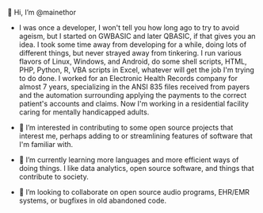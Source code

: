 👋 Hi, I’m @mainethor
- I was once a developer, I won't tell you how long ago to try to avoid ageism, but I started on GWBASIC and later QBASIC, if that gives you an idea. I took some time away from developing for a while, doing lots of different things, but never strayed away from tinkering. I run various flavors of Linux, Windows, and Android, do some shell scripts, HTML, PHP, Python, R, VBA scripts in Excel, whatever will get the job I'm trying to do done. I worked for an Electronic Health Records company for almost 7 years, specializing in the ANSI 835 files received from payers and the automation surrounding applying the payments to the correct patient's accounts and claims. Now I'm working in a residential facility caring for mentally handicapped adults. 

- 👀 I’m interested in contributing to some open source projects that interest me, perhaps adding to or streamlining features of software that I'm familiar with.
- 🌱 I’m currently learning more languages and more efficient ways of doing things. I like data analytics, open source software, and things that contribute to society.
- 💞️ I’m looking to collaborate on open source audio programs, EHR/EMR systems, or bugfixes in old abandoned code.
